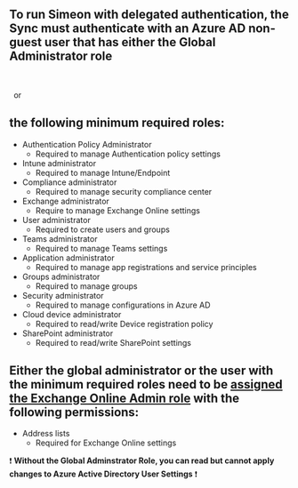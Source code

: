 ## To run Simeon with delegated authentication, the Sync must authenticate with an Azure AD non-guest user that has either the Global Administrator role
&nbsp;

&nbsp;
or

## the following minimum required roles:
* Authentication Policy Administrator
  * Required to manage Authentication policy settings
* Intune administrator
  * Required to manage Intune/Endpoint
* Compliance administrator
  * Required to manage security compliance center
* Exchange administrator
  * Require to manage Exchange Online settings
* User administrator
  * Required to create users and groups
* Teams administrator
  * Required to manage Teams settings
* Application administrator
  * Required to manage app registrations and service principles
* Groups administrator
  * Required to manage groups
* Security administrator
  * Required to manage configurations in Azure AD
* Cloud device administrator
  * Required to read/write Device registration policy
* SharePoint administrator
  * Required to read/write SharePoint settings

## Either the global administrator or the user with the minimum required roles need to be [assigned the Exchange Online Admin role](https://admin.exchange.microsoft.com/#/adminRoles/addRoleGroup) with the following permissions:
* Address lists
  * Required for Exchange Online settings

:exclamation: **Without the Global Adminstrator Role, you can read but cannot apply changes to Azure Active Directory User Settings** :exclamation:
